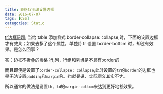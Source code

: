 ```yaml
---
title: 表格tr无法设置边框
date: 2016-07-07
tags: [CSS]
categories: Static
---
```


[tr边框问题](https://segmentfault.com/q/1010000002575321);
当给 table 添加样式 border-collapse: collapse;时，下面的设置边框才有效果；如果去掉了这个属性，单独给 tr 设置 border-bottom 时，却没有效果。是怎么回事？

答：边框不折叠的表格 行,列，行组和列组是不具有border的

而且即便是设置了`border-collapse: collapse`,此时设置的`tr`的`border`的边框也是无法设置`padding`和`margin`的。也就是说，实际意义其实不大。

所以通常的做法是设置`th, td`的`margin-bottom`来达到更好地额效果。